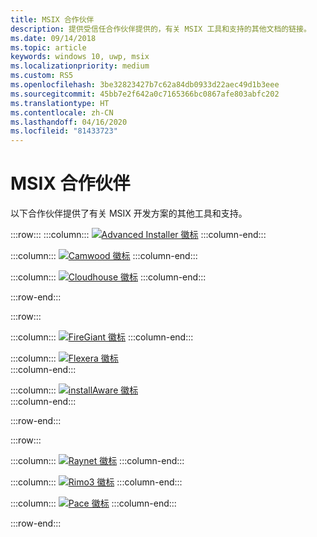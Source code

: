 ```yaml
---
title: MSIX 合作伙伴
description: 提供受信任合作伙伴提供的，有关 MSIX 工具和支持的其他文档的链接。
ms.date: 09/14/2018
ms.topic: article
keywords: windows 10, uwp, msix
ms.localizationpriority: medium
ms.custom: RS5
ms.openlocfilehash: 3be32823427b7c62a84db0933d22aec49d1b3eee
ms.sourcegitcommit: 45bb7e2f642a0c7165366bc0867afe803abfc202
ms.translationtype: HT
ms.contentlocale: zh-CN
ms.lasthandoff: 04/16/2020
ms.locfileid: "81433723"
---
```

# <a name="msix-partners"></a>MSIX 合作伙伴

以下合作伙伴提供了有关 MSIX 开发方案的其他工具和支持。

:::row:::
:::column:::
[![Advanced Installer 徽标](images/AdvancedInstaller_Logo.png)](https://www.advancedinstaller.com/desktop-bridge)
:::column-end:::

:::column:::
[![Camwood 徽标](images/Camwood_Logo_2.png)](http://camwood.com/windows-10/)
:::column-end:::

:::column:::
[![Cloudhouse 徽标](images/CloudHouse_Logo.png)](https://cloudhouse.com/msixpr)
:::column-end:::

:::row-end:::

:::row:::

:::column:::
[![FireGiant 徽标](images/FireGiant_Logo.png)](https://www.firegiant.com/r/msix/)
:::column-end:::

:::column:::
[![Flexera 徽标](images/Flexera_Logo.png)](https://www.flexera.com/company/news/press-releases/Flexera-Launches-Support-for-Microsofts-MSIX.html)    
:::column-end:::

:::column:::
[![installAware 徽标](images/installAware_logo.png)](https://www.installaware.com/msix.htm)    
:::column-end:::


:::row-end:::

:::row:::

:::column:::
[![Raynet 徽标](images/RayPackStudio_Logo_offset.png)](https://raynet.de/en/msix/)
:::column-end:::

:::column:::
[![Rimo3 徽标](images/Rimo3_Logo.png)](https://rimo3.com/activ/)
:::column-end:::

:::column:::
[![Pace 徽标](images/Pace_Logo.png)](https://pacesuite.com/convert-exe-to-msix/)
:::column-end:::

:::row-end:::


<!--
    :::column:::
     [![Apptimized logo](images/Apptimized_Logo.png)](https://www.apptimized.com/solutions/)  
    :::column-end:::
-->

<!--
    :::column:::
    [![Emco logo](images/EMCO_Software_Logo.png)](https://emcosoftware.com/msi-package-builder)
    :::column-end:::
-->
